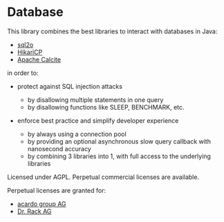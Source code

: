 # Database

This library combines the best libraries to interact with databases in Java:

* [sql2o](https://www.sql2o.org/)
* [HikariCP](https://github.com/brettwooldridge/HikariCP)
* [Apache Calcite](https://calcite.apache.org/)

in order to:

* protect against SQL injection attacks

  * by disallowing multiple statements in one query
  * by disallowing functions like SLEEP, BENCHMARK, etc.

* enforce best practice and simplify developer experience

  * by always using a connection pool
  * by providing an optional asynchronous slow query callback with nanosecond accuracy
  * by combining 3 libraries into 1, with full access to the underlying libraries

Licensed under AGPL.
Perpetual commercial licenses are available.

Perpetual licenses are granted for:
* [acardo group AG](https://www.acardo.com)
* [Dr. Rack AG](https://www.drrack.com)
